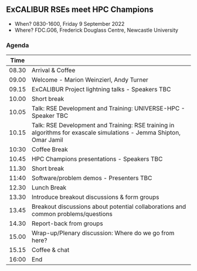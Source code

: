 ## ExCALIBUR RSEs meet HPC Champions

* When? 0830-1600, Friday 9 September 2022
* Where? FDC.G06, Frederick Douglass Centre, Newcastle University

### Agenda

| Time |  |
|------|--|
| 08.30 | Arrival & Coffee |
| 09.00 | Welcome - Marion Weinzierl, Andy Turner |
| 09.15 | ExCALIBUR Project lightning talks - Speakers TBC |
| 10.00 | Short break |
| 10.05 | Talk: RSE Development and Training: UNIVERSE-HPC - Speaker TBC |
| 10.15 |Talk: RSE Development and Training: RSE training in algorithms for exascale simulations - Jemma Shipton, Omar Jamil |
| 10:30 | Coffee Break |
| 10.45 | HPC Champions presentations - Speakers TBC |
| 11.30 | Short break |
| 11:40 | Software/problem demos - Presenters TBC |
| 12.30 | Lunch Break |
| 13.30 | Introduce breakout discussions & form groups |
| 13.45 | Breakout discussions about potential collaborations and common problems/questions |
| 14.30 | Report-back from groups | 
| 15.00 | Wrap-up/Plenary discussion: Where do we go from here? |
| 15.15 | Coffee & chat |
| 16:00 | End |
